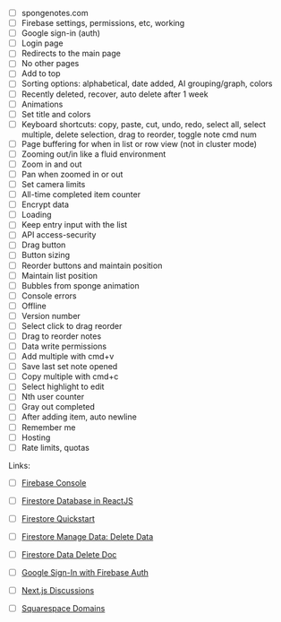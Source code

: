 - [ ] spongenotes.com
- [ ] Firebase settings, permissions, etc, working
- [ ] Google sign-in (auth)
- [ ] Login page
- [ ] Redirects to the main page
- [ ] No other pages
- [ ] Add to top
- [ ] Sorting options: alphabetical, date added, AI grouping/graph, colors
- [ ] Recently deleted, recover, auto delete after 1 week
- [ ] Animations
- [ ] Set title and colors
- [ ] Keyboard shortcuts: copy, paste, cut, undo, redo, select all, select multiple, delete selection, drag to reorder, toggle note cmd num
- [ ] Page buffering for when in list or row view (not in cluster mode)
- [ ] Zooming out/in like a fluid environment
- [ ] Zoom in and out
- [ ] Pan when zoomed in or out
- [ ] Set camera limits
- [ ] All-time completed item counter
- [ ] Encrypt data
- [ ] Loading
- [ ] Keep entry input with the list
- [ ] API access-security
- [ ] Drag button
- [ ] Button sizing
- [ ] Reorder buttons and maintain position
- [ ] Maintain list position
- [ ] Bubbles from sponge animation
- [ ] Console errors
- [ ] Offline
- [ ] Version number
- [ ] Select click to drag reorder
- [ ] Drag to reorder notes
- [ ] Data write permissions
- [ ] Add multiple with cmd+v
- [ ] Save last set note opened
- [ ] Copy multiple with cmd+c
- [ ] Select highlight to edit
- [ ] Nth user counter
- [ ] Gray out completed
- [ ] After adding item, auto newline
- [ ] Remember me
- [ ] Hosting
- [ ] Rate limits, quotas

Links:
- [ ] [Firebase Console](https://console.firebase.google.com/u/1/project/noteapp-e2abe/firestore/data/~2Fitems)
- [ ] [Firestore Database in ReactJS](https://www.geeksforgeeks.org/how-to-use-firestore-database-in-reactjs/)
- [ ] [Firestore Quickstart](https://firebase.google.com/docs/firestore/quickstart)
- [ ] [Firestore Manage Data: Delete Data](https://firebase.google.com/docs/firestore/manage-data/delete-data?hl=en#collections)
- [ ] [Firestore Data Delete Doc](https://cloud.google.com/firestore/docs/samples/firestore-data-delete-doc)
- [ ] [Google Sign-In with Firebase Auth](https://firebase.google.com/docs/auth/web/google-signin)
- [ ] [Next.js Discussions](https://github.com/vercel/next.js/discussions/51135)
- [ ] [Squarespace Domains](https://domains.squarespace.com/?channel=pbr&subchannel=go&campaign=pbr-go-us-en-core_category-e&subcampaign=(domains_squarespace-domain_e)&&cid=15698980494&aid=130361052446&tid=kwd-83891615004&mt=e&eid=&loc_p_ms=9028819&loc_i_ms=&nw=g&d=c&adid=571893405968&channel2=pbr&subchannel2=go&gad=1&gclid=CjwKCAjwyY6pBhA9EiwAMzmfwUJd3wEjxu19oiaOzYH492z2JyBNA-H3kOb4vLXhkBxBlPMHGoY1ABoC9akQAvD_BwE&gclsrc=aw.ds)

